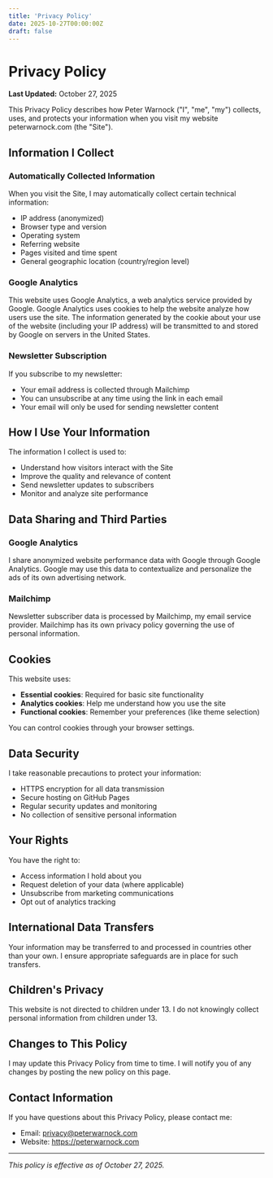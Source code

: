 ```yaml
---
title: 'Privacy Policy'
date: 2025-10-27T00:00:00Z
draft: false
---
```


# Privacy Policy

**Last Updated:** October 27, 2025

This Privacy Policy describes how Peter Warnock ("I", "me", "my") collects, uses, and protects your information when you visit my website peterwarnock.com (the "Site").

## Information I Collect

### Automatically Collected Information

When you visit the Site, I may automatically collect certain technical information:

- IP address (anonymized)
- Browser type and version
- Operating system
- Referring website
- Pages visited and time spent
- General geographic location (country/region level)

### Google Analytics

This website uses Google Analytics, a web analytics service provided by Google. Google Analytics uses cookies to help the website analyze how users use the site. The information generated by the cookie about your use of the website (including your IP address) will be transmitted to and stored by Google on servers in the United States.

### Newsletter Subscription

If you subscribe to my newsletter:

- Your email address is collected through Mailchimp
- You can unsubscribe at any time using the link in each email
- Your email will only be used for sending newsletter content

## How I Use Your Information

The information I collect is used to:

- Understand how visitors interact with the Site
- Improve the quality and relevance of content
- Send newsletter updates to subscribers
- Monitor and analyze site performance

## Data Sharing and Third Parties

### Google Analytics

I share anonymized website performance data with Google through Google Analytics. Google may use this data to contextualize and personalize the ads of its own advertising network.

### Mailchimp

Newsletter subscriber data is processed by Mailchimp, my email service provider. Mailchimp has its own privacy policy governing the use of personal information.

## Cookies

This website uses:

- **Essential cookies**: Required for basic site functionality
- **Analytics cookies**: Help me understand how you use the site
- **Functional cookies**: Remember your preferences (like theme selection)

You can control cookies through your browser settings.

## Data Security

I take reasonable precautions to protect your information:

- HTTPS encryption for all data transmission
- Secure hosting on GitHub Pages
- Regular security updates and monitoring
- No collection of sensitive personal information

## Your Rights

You have the right to:

- Access information I hold about you
- Request deletion of your data (where applicable)
- Unsubscribe from marketing communications
- Opt out of analytics tracking

## International Data Transfers

Your information may be transferred to and processed in countries other than your own. I ensure appropriate safeguards are in place for such transfers.

## Children's Privacy

This website is not directed to children under 13. I do not knowingly collect personal information from children under 13.

## Changes to This Policy

I may update this Privacy Policy from time to time. I will notify you of any changes by posting the new policy on this page.

## Contact Information

If you have questions about this Privacy Policy, please contact me:

- Email: privacy@peterwarnock.com
- Website: https://peterwarnock.com

---

_This policy is effective as of October 27, 2025._
